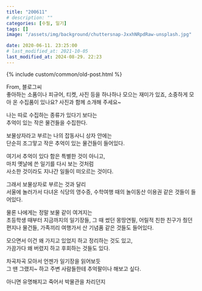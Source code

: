 ```yaml
---
title: "200611"
# description: ""
categories: [수필, 일기]
tags: []
image: "/assets/img/background/chuttersnap-JxxhNRpdRaw-unsplash.jpg"

date: 2020-06-11. 23:25:00
# last_modified_at: 2021-10-05
last_modified_at: 2024-08-29. 22:23
---
```


{% include custom/common/old-post.html %}

From, 블로그씨  
좋아하는 소품이나 피규어, 티켓, 사진 등을 하나하나 모으는 재미가 있죠, 소중하게 모아 온 수집품이 있나요? 사진과 함께 소개해 주세요~  

나는 따로 수집하는 종류가 있다기 보다는  
추억이 있는 작은 물건들을 수집한다.  

보물상자라고 부르는 나의 잡동사니 상자 안에는  
단순히 조그맣고 작은 추억이 있는 물건들이 들어있다.  

여기서 추억이 있다 함은 특별한 것이 아니고,  
마치 옛날에 쓴 일기를 다시 보는 것처럼  
사소한 것이라도 지나간 일들이 떠오르는 것이다.  

그래서 보물상자로 부르는 것과 달리  
서울에 놀러가서 다녀온 식당의 영수증, 수학여행 때의 놀이동산 이용권 같은 것들이 들어있다.  

물론 나에게는 정말 보물 같이 여겨지는  
초등학생 때부터 지금까지의 일기장들, 그 때 썼던 몽땅연필, 어릴적 친한 친구가 줬던 편지나 물건들, 가족끼리 여행가서 산 기념품 같은 것들도 들어있다.  

모으면서 이건 왜 가지고 있었지 하고 정리하는 것도 있고,  
가끔가다 왜 버렸지 하고 후회하는 것들도 있다.  

차곡차곡 모아서 언젠가 일기장을 읽어보듯  
그 땐 그랬지~ 하고 주변 사람들한테 추억팔이나 해보고 싶다.  

아니면 유명해지고 죽어서 박물관을 차리던지  
